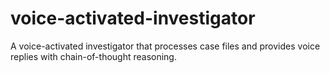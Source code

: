 # voice-activated-investigator
A voice-activated investigator that processes case files and provides voice replies with chain-of-thought reasoning.
